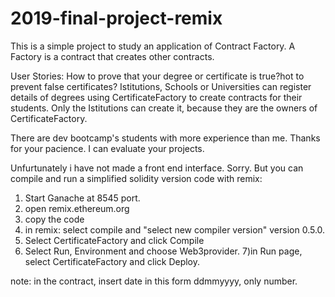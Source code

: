 # 2019-final-project-remix
This is a simple project to study an application of Contract Factory. A Factory is a contract that creates other contracts.

User Stories: How to prove that your degree or certificate is true?hot to prevent false certificates? Istitutions, Schools or Universities can register details of degrees using CertificateFactory to create contracts for their students. Only the Istitutions can create it, because they are the owners of CertificateFactory.

There are dev bootcamp's students with more experience than me. Thanks for your pacience. I can evaluate your projects.

Unfurtunately i have not made a front end interface. Sorry. But you can compile and run a simplified solidity version code with remix: 


1) Start Ganache at 8545 port.
2) open remix.ethereum.org
3) copy the code
4) in remix: select compile and "select new compiler version" version 0.5.0. 
5) Select CertificateFactory and click Compile
6) Select Run, Environment and choose Web3provider. 
7)in Run page, select CertificateFactory and click Deploy.

note: in the contract, insert date in this form ddmmyyyy, only number.
